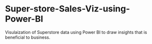 # Super-store-Sales-Viz-using-Power-BI
Visulaization of Superstore data using Power BI to draw insights that is beneficial to business.
